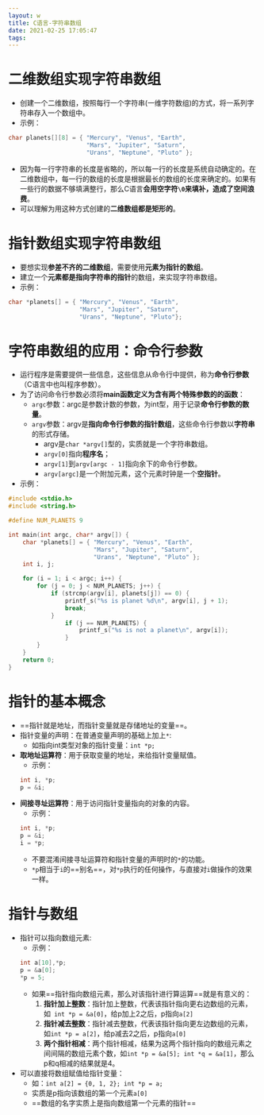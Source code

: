 ```yaml
---
layout: w
title: C语言-字符串数组
date: 2021-02-25 17:05:47
tags:
---
```


# 二维数组实现字符串数组

* 创建一个二维数组，按照每行一个字符串(一维字符数组)的方式，将一系列字符串存入一个数组中。
* 示例：
```c
char planets[][8] = { "Mercury", "Venus", "Earth",
					  "Mars", "Jupiter", "Saturn",
					  "Urans", "Neptune", "Pluto" };
```
* 因为每一行字符串的长度是省略的，所以每一行的长度是系统自动确定的。在二维数组中，每一行的数组的长度是根据最长的数组的长度来确定的。如果有一些行的数据不够填满整行，那么C语言**会用空字符`\0`来填补，造成了空间浪费**。
* 可以理解为用这种方式创建的**二维数组都是矩形的**。

# 指针数组实现字符串数组

* 要想实现**参差不齐的二维数组**，需要使用**元素为指针的数组**。
* 建立一个**元素都是指向字符串的指针**的数组，来实现字符串数组。
* 示例：
```c
char *planets[] = { "Mercury", "Venus", "Earth",
					"Mars", "Jupiter", "Saturn",
					"Urans", "Neptune", "Pluto"};
```

# 字符串数组的应用：命令行参数

* 运行程序是需要提供一些信息，这些信息从命令行中提供，称为**命令行参数**（C语言中也叫程序参数）。
* 为了访问命令行参数必须将**main函数定义为含有两个特殊参数的的函数**：
  * `argc`参数：argc是参数计数的参数，为int型，用于记录**命令行参数的数量**。
  * `argv`参数：argv是**指向命令行参数的指针数组**，这些命令行参数以**字符串**的形式存储。
    * argv是`char *argv[]`型的，实质就是一个字符串数组。
    * `argv[0]`指向**程序名**；
    * `argv[1]`到`argv[argc - 1]`指向余下的命令行参数。
    * `argv[argc]`是一个附加元素，这个元素时钟是一个**空指针**。
* 示例：
```c
#include <stdio.h>
#include <string.h>

#define NUM_PLANETS 9

int main(int argc, char* argv[]) {
	char *planets[] = { "Mercury", "Venus", "Earth",
						"Mars", "Jupiter", "Saturn",
						"Urans", "Neptune", "Pluto" };
	int i, j;

	for (i = 1; i < argc; i++) {
		for (j = 0; j < NUM_PLANETS; j++) {
			if (strcmp(argv[i], planets[j]) == 0) {
				printf_s("%s is planet %d\n", argv[i], j + 1);
				break;
			}
				if (j == NUM_PLANETS) {
					printf_s("%s is not a planet\n", argv[i]);
				}
		}
	}
	return 0;
}
```

# 指针的基本概念

* ==指针就是地址，而指针变量就是存储地址的变量==。
* 指针变量的声明：在普通变量声明的基础上加上`*`:
  * 如指向int类型对象的指针变量：`int *p;`
* **取地址运算符**：用于获取变量的地址，来给指针变量赋值。
  * 示例：
  ```c
  int i, *p;
  p = &i;
  ```
* **间接寻址运算符**：用于访问指针变量指向的对象的内容。
  * 示例：
  ```c
  int i, *p;
  p = &i;
  i = *p;
  ```
  * 不要混淆间接寻址运算符和指针变量的声明时的`*`的功能。
  * `*p`相当于`i`的==别名==，对`*p`执行的任何操作，与直接对`i`做操作的效果一样。

# 指针与数组

* 指针可以指向数组元素:
  * 示例：
  ```c
  int a[10],*p;
  p = &a[0];
  *p = 5;
  ```
  * 如果==指针指向数组元素，那么对该指针进行算运算==就是有意义的：
	1. **指针加上整数**：指针加上整数，代表该指针指向更右边数组的元素，如` int *p = &a[0]`，给p加上2之后，p指向`a[2]`
	2. **指针减去整数**：指针减去整数，代表该指针指向更左边数组的元素，如`int *p = a[2]`，给p减去2之后，p指向`a[0]`
	3. **两个指针相减**：两个指针相减，结果为这两个指针指向的数组元素之间间隔的数组元素个数，如`int *p = &a[5]; int *q = &a[1]`，那么p和q相减的结果就是4。
* 可以直接将数组赋值给指针变量：
  * 如：`int a[2] = {0, 1, 2}; int *p = a;`
  * 实质是p指向该数组的第一个元素`a[0]`
  * ==数组的名字实质上是指向数组第一个元素的指针==

	  



